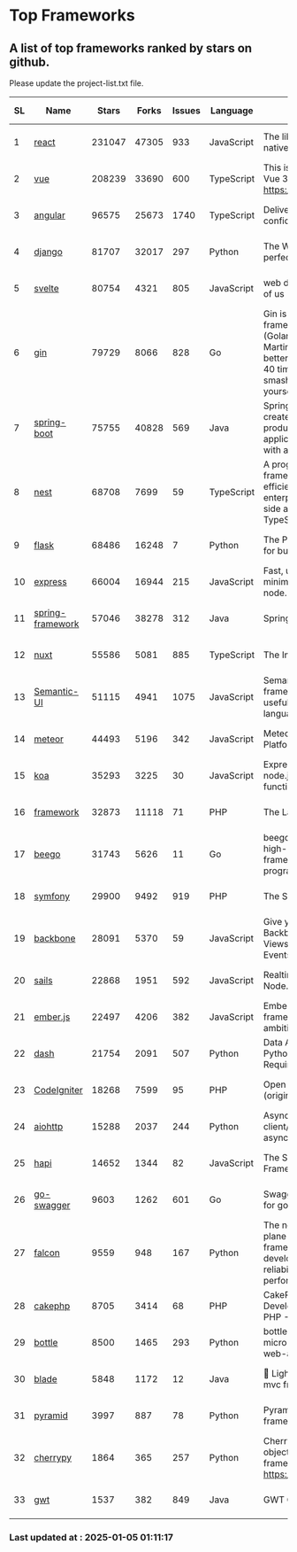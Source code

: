 # Top Frameworks
## A list of top frameworks ranked by stars on github.  
Please update the project-list.txt file.

| SL| Name  | Stars| Forks| Issues | Language | Description | Last Commit |
| --| ------| -----| ---- | ------ | -------- | ----------- | ----------- |
| 1 | [react](https://github.com/facebook/react) | 231047 | 47305 | 933 | JavaScript | The library for web and native user interfaces. | 2025-01-03 17:53:28 |
| 2 | [vue](https://github.com/vuejs/vue) | 208239 | 33690 | 600 | TypeScript | This is the repo for Vue 2. For Vue 3, go to https://github.com/vuejs/core | 2024-10-10 07:24:14 |
| 3 | [angular](https://github.com/angular/angular) | 96575 | 25673 | 1740 | TypeScript | Deliver web apps with confidence 🚀 | 2024-12-27 14:56:31 |
| 4 | [django](https://github.com/django/django) | 81707 | 32017 | 297 | Python | The Web framework for perfectionists with deadlines. | 2025-01-04 03:30:40 |
| 5 | [svelte](https://github.com/sveltejs/svelte) | 80754 | 4321 | 805 | JavaScript | web development for the rest of us | 2025-01-03 20:40:31 |
| 6 | [gin](https://github.com/gin-gonic/gin) | 79729 | 8066 | 828 | Go | Gin is a HTTP web framework written in Go (Golang). It features a Martini-like API with much better performance -- up to 40 times faster. If you need smashing performance, get yourself some Gin. | 2024-12-30 03:40:37 |
| 7 | [spring-boot](https://github.com/spring-projects/spring-boot) | 75755 | 40828 | 569 | Java | Spring Boot helps you to create Spring-powered, production-grade applications and services with absolute minimum fuss. | 2025-01-02 15:36:39 |
| 8 | [nest](https://github.com/nestjs/nest) | 68708 | 7699 | 59 | TypeScript | A progressive Node.js framework for building efficient, scalable, and enterprise-grade server-side applications with TypeScript/JavaScript 🚀 | 2024-12-27 09:56:32 |
| 9 | [flask](https://github.com/pallets/flask) | 68486 | 16248 | 7 | Python | The Python micro framework for building web applications. | 2024-11-24 01:54:29 |
| 10 | [express](https://github.com/expressjs/express) | 66004 | 16944 | 215 | JavaScript | Fast, unopinionated, minimalist web framework for node. | 2025-01-02 07:00:30 |
| 11 | [spring-framework](https://github.com/spring-projects/spring-framework) | 57046 | 38278 | 312 | Java | Spring Framework | 2025-01-04 13:59:47 |
| 12 | [nuxt](https://github.com/nuxt/nuxt) | 55586 | 5081 | 885 | TypeScript | The Intuitive Vue Framework. | 2025-01-05 00:34:55 |
| 13 | [Semantic-UI](https://github.com/Semantic-Org/Semantic-UI) | 51115 | 4941 | 1075 | JavaScript | Semantic is a UI component framework based around useful principles from natural language. | 2024-11-27 21:01:47 |
| 14 | [meteor](https://github.com/meteor/meteor) | 44493 | 5196 | 342 | JavaScript | Meteor, the JavaScript App Platform | 2024-12-13 20:16:27 |
| 15 | [koa](https://github.com/koajs/koa) | 35293 | 3225 | 30 | JavaScript | Expressive middleware for node.js using ES2017 async functions | 2024-11-04 05:08:13 |
| 16 | [framework](https://github.com/laravel/framework) | 32873 | 11118 | 71 | PHP | The Laravel Framework. | 2025-01-02 23:14:21 |
| 17 | [beego](https://github.com/beego/beego) | 31743 | 5626 | 11 | Go | beego is an open-source, high-performance web framework for the Go programming language. | 2025-01-01 02:25:23 |
| 18 | [symfony](https://github.com/symfony/symfony) | 29900 | 9492 | 919 | PHP | The Symfony PHP framework | 2025-01-04 18:32:16 |
| 19 | [backbone](https://github.com/jashkenas/backbone) | 28091 | 5370 | 59 | JavaScript | Give your JS App some Backbone with Models, Views, Collections, and Events | 2024-09-02 12:55:04 |
| 20 | [sails](https://github.com/balderdashy/sails) | 22868 | 1951 | 592 | JavaScript | Realtime MVC Framework for Node.js | 2024-12-06 23:47:23 |
| 21 | [ember.js](https://github.com/emberjs/ember.js) | 22497 | 4206 | 382 | JavaScript | Ember.js - A JavaScript framework for creating ambitious web applications | 2024-12-23 20:46:36 |
| 22 | [dash](https://github.com/plotly/dash) | 21754 | 2091 | 507 | Python | Data Apps & Dashboards for Python. No JavaScript Required. | 2024-12-11 17:57:01 |
| 23 | [CodeIgniter](https://github.com/bcit-ci/CodeIgniter) | 18268 | 7599 | 95 | PHP | Open Source PHP Framework (originally from EllisLab) | 2024-03-20 03:51:42 |
| 24 | [aiohttp](https://github.com/aio-libs/aiohttp) | 15288 | 2037 | 244 | Python | Asynchronous HTTP client/server framework for asyncio and Python | 2025-01-03 11:11:50 |
| 25 | [hapi](https://github.com/hapijs/hapi) | 14652 | 1344 | 82 | JavaScript | The Simple, Secure Framework Developers Trust | 2024-10-24 22:10:55 |
| 26 | [go-swagger](https://github.com/go-swagger/go-swagger) | 9603 | 1262 | 601 | Go | Swagger 2.0 implementation for go | 2024-11-07 04:05:23 |
| 27 | [falcon](https://github.com/falconry/falcon) | 9559 | 948 | 167 | Python | The no-magic web data plane API and microservices framework for Python developers, with a focus on reliability, correctness, and performance at scale. | 2025-01-02 17:06:23 |
| 28 | [cakephp](https://github.com/cakephp/cakephp) | 8705 | 3414 | 68 | PHP | CakePHP: The Rapid Development Framework for PHP - Official Repository | 2025-01-02 15:36:25 |
| 29 | [bottle](https://github.com/bottlepy/bottle) | 8500 | 1465 | 293 | Python | bottle.py is a fast and simple micro-framework for python web-applications. | 2024-12-06 16:42:00 |
| 30 | [blade](https://github.com/lets-blade/blade) | 5848 | 1172 | 12 | Java | :rocket: Lightning fast and elegant mvc framework for Java8 | 2024-12-03 02:45:13 |
| 31 | [pyramid](https://github.com/Pylons/pyramid) | 3997 | 887 | 78 | Python | Pyramid - A Python web framework | 2024-12-20 23:21:35 |
| 32 | [cherrypy](https://github.com/cherrypy/cherrypy) | 1864 | 365 | 257 | Python | CherryPy is a pythonic, object-oriented HTTP framework.      https://cherrypy.dev | 2024-12-23 21:20:04 |
| 33 | [gwt](https://github.com/gwtproject/gwt) | 1537 | 382 | 849 | Java | GWT Open Source Project | 2024-12-23 16:07:24 |

### Last updated at : 2025-01-05 01:11:17
